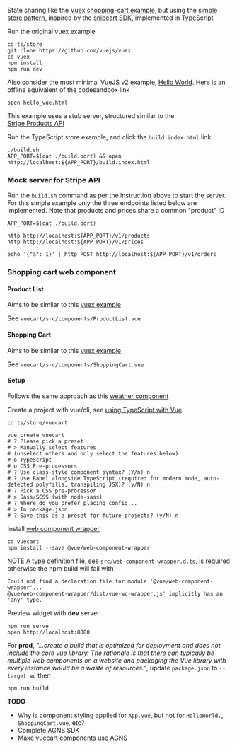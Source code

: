 State sharing like the [Vuex](https://vuex.vuejs.org/) 
[shopping-cart example](https://github.com/vuejs/vuex/tree/dev/examples/shopping-cart),
but using the [simple store pattern](https://vuejs.org/v2/guide/state-management.html#Simple-State-Management-from-Scratch),
inspired by the [snipcart SDK](https://docs.snipcart.com/v3/sdk/basics),
implemented in TypeScript

Run the original vuex example
```
cd ts/store
git clone https://github.com/vuejs/vuex
cd vuex
npm install
npm run dev
```

Also consider the most minimal VueJS v2 example, 
[Hello World](https://codesandbox.io/s/github/vuejs/vuejs.org/tree/master/src/v2/examples/vue-20-hello-world?file=/index.html).
Here is an offline equivalent of the codesandbox link
```
open hello_vue.html
```

This example uses a stub server, structured similar to the  
[Stripe Products API](https://stripe.com/docs/api/products)

Run the TypeScript store example, and click the `build.index.html` link
```
./build.sh
APP_PORT=$(cat ./build.port) && open http://localhost:${APP_PORT}/build.index.html
```

### Mock server for Stripe API

Run the `build.sh` command as per the instruction above to start the server.
For this simple example only the three endpoints listed below are implemented.
Note that products and prices share a common "product" ID 

```
APP_PORT=$(cat ./build.port)

http http://localhost:${APP_PORT}/v1/products
http http://localhost:${APP_PORT}/v1/prices

echo '{"a": 1}' | http POST http://localhost:${APP_PORT}/v1/orders
```


### Shopping cart web component

#### Product List

Aims to be similar to this 
[vuex example](https://github.com/vuejs/vuex/blob/dev/examples/shopping-cart/components/ProductList.vue)

See `vuecart/src/components/ProductList.vue`

#### Shopping Cart

Aims to be similar to this 
[vuex example](https://github.com/vuejs/vuex/blob/dev/examples/shopping-cart/components/ShoppingCart.vue)

See `vuecart/src/components/ShoppingCart.vue`

#### Setup

Follows the same approach as this 
[weather component](https://github.com/mozey/ts/tree/main/webcomponent/vuejs/weather) 

Create a project with vue/cli,
see [using TypeScript with Vue](https://archive.is/nwkWV)
```
cd ts/store/vuecart

vue create vuecart
# ? Please pick a preset
# > Manually select features
# (unselect others and only select the features below)
# o TypeScript 
# o CSS Pre-processors 
# ? Use class-style component syntax? (Y/n) n
# ? Use Babel alongside TypeScript (required for modern mode, auto-detected polyfills, transpiling JSX)? (y/N) n
# ? Pick a CSS pre-processor
# > Sass/SCSS (with node-sass)
# ? Where do you prefer placing config...
# > In package.json
# ? Save this as a preset for future projects? (y/N) n 
```

Install [web component wrapper](https://github.com/vuejs/vue-web-component-wrapper)
```
cd vuecart
npm install --save @vue/web-component-wrapper
```

NOTE A type definition file, see `src/web-component-wrapper.d.ts`, 
is required otherwise the npm build will fail with
```
Could not find a declaration file for module '@vue/web-component-wrapper'...
@vue/web-component-wrapper/dist/vue-wc-wrapper.js' implicitly has an 'any' type.
```

Preview widget with **dev** server
```
npm run serve
open http://localhost:8080
```

For **prod**,
*"...create a build that is optimized for deployment and does not include 
the core vue library. The rationale is that there can typically be multiple 
web components on a website and packaging the Vue library with every instance 
would be a waste of resources."*, update `package.json` to `--target wc` then
```
npm run build
```

**TODO** 
- Why is component styling applied for `App.vue`,
but not for `HelloWorld.`, `ShoppingCart.vue`, etc?  
- Complete AGNS SDK
- Make vuecart components use AGNS
